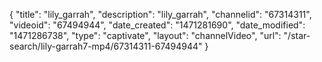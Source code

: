 {
    "title": "lily_garrah",
    "description": "lily_garrah",
    "channelid": "67314311",
    "videoid": "67494944",
    "date_created": "1471281690",
    "date_modified": "1471286738",
    "type": "captivate",
    "layout": "channelVideo",
    "url": "\/star-search\/lily-garrah7-mp4\/67314311-67494944"
}